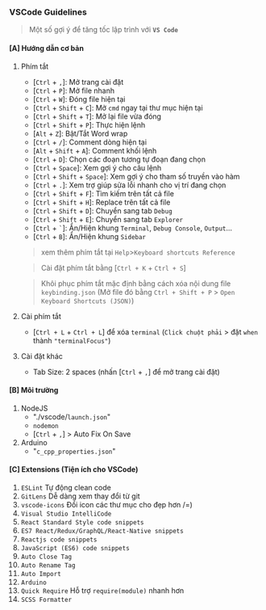 
### VSCode Guidelines
> Một số gợi ý để tăng tốc lập trình với **`VS Code`**

#### [A] Hướng dẫn cơ bản
1. Phím tắt
   - [`Ctrl` + `,`]: Mở trang cài đặt
   - [`Ctrl` + `P`]: Mở file nhanh
   - [`Ctrl` + `W`]: Đóng file hiện tại
   - [`Ctrl` + `Shift` + `C`]: Mở `cmd` ngay tại thư mục hiện tại
   - [`Ctrl` + `Shift` + `T`]: Mở lại file vừa đóng
   - [`Ctrl` + `Shift` + `P`]: Thực hiện lệnh
   - [`Alt` + `Z`]: Bật/Tắt Word wrap
   - [`Ctrl` + `/`]: Comment dòng hiện tại
   - [`Alt` + `Shift` + `A`]: Comment khối lệnh
   - [`Ctrl` + `D`]: Chọn các đoạn tương tự đoạn đang chọn
   - [`Ctrl` + `Space`]: Xem gợi ý cho câu lệnh
   - [`Ctrl` + `Shift` + `Space`]: Xem gợi ý cho tham số truyền vào hàm
   - [`Ctrl` + `.`]: Xem trợ giúp sửa lỗi nhanh cho vị trí đang chọn
   - [`Ctrl` + `Shift` + `F`]: Tìm kiếm trên tất cả file
   - [`Ctrl` + `Shift` + `H`]: Replace trên tất cả file
   - [`Ctrl` + `Shift` + `D`]: Chuyển sang tab `Debug`
   - [`Ctrl` + `Shift` + `E`]: Chuyển sang tab `Explorer`
   - [`Ctrl` + `` ` ``]: Ẩn/Hiện khung `Terminal`, `Debug Console`, `Output`...
   - [`Ctrl` + `B`]: Ẩn/Hiện khung `Sidebar`

   > xem thêm phím tắt tại `Help`>`Keyboard shortcuts Reference`

   > Cài đặt phím tắt bằng [`Ctrl + K` + `Ctrl + S`]
   
   > Khôi phục phím tắt mặc định bằng cách xóa nội dung file `keybinding.json` (Mở file đó bằng `Ctrl + Shift + P` > `Open Keyboard Shortcuts (JSON)`)
2. Cài phím tắt
   - [`Ctrl + L` + `Ctrl + L`] để xóa `terminal` (`Click chuột phải` > đặt `when` thành `"terminalFocus"`)
3. Cài đặt khác
   - Tab Size: 2 spaces (nhấn [`Ctrl` + `,`] để mở trang cài đặt)


#### [B] Môi trường
1. NodeJS
   - "./vscode/`launch.json`"
   - `nodemon`
   - [`Ctrl` + `,`] > Auto Fix On Save
2. Arduino
   - "`c_cpp_properties.json`"


#### [C] Extensions (Tiện ích cho VSCode)
1. `ESLint` Tự động clean code
2. `GitLens` Dễ dàng xem thay đổi từ git
3. `vscode-icons` Đổi icon các thư mục cho đẹp hơn /=)
4. `Visual Studio IntelliCode` 
5. `React Standard Style code snippets` 
6. `ES7 React/Redux/GraphQL/React-Native snippets`
7. `Reactjs code snippets`
8. `JavaScript (ES6) code snippets`
9. `Auto Close Tag`
10. `Auto Rename Tag`
11. `Auto Import`
12. `Arduino`
13. `Quick Require` Hỗ trợ `require(module)` nhanh hơn
14. `SCSS Formatter`